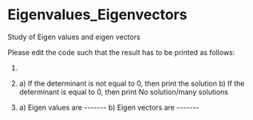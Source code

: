 # Eigenvalues_Eigenvectors
Study of Eigen values and eigen vectors


Please edit the code such that the result has to be printed as follows:

1. 

2. a) If the determinant is not equal to 0, then print the solution
   b) If the determinant is equal to 0, then print No solution/many solutions

3. a) Eigen values are -------
   b) Eigen vectors are -------

   
